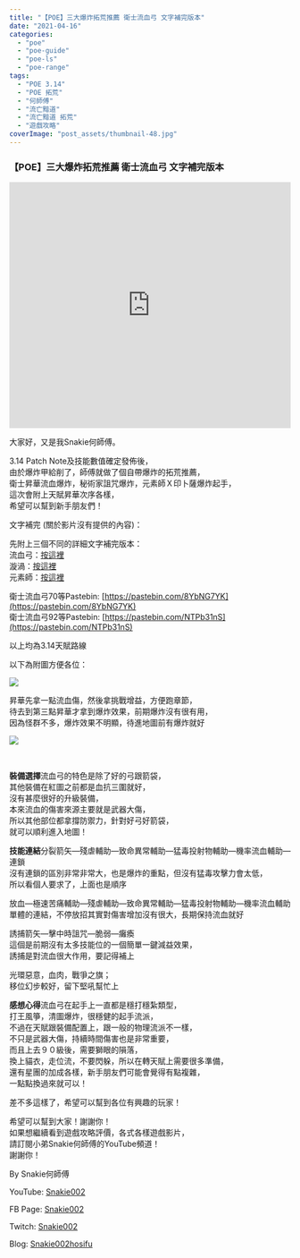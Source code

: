 ```yaml
---
title: "【POE】三大爆炸拓荒推薦 衛士流血弓 文字補完版本"
date: "2021-04-16"
categories: 
  - "poe"
  - "poe-guide"
  - "poe-ls"
  - "poe-range"
tags: 
  - "POE 3.14"
  - "POE 拓荒"
  - "何師傅"
  - "流亡黯道"
  - "流亡黯道 拓荒"
  - "遊戲攻略"
coverImage: "post_assets/thumbnail-48.jpg"
---
```


### 【POE】三大爆炸拓荒推薦 衛士流血弓 文字補完版本

<iframe width="100%" height="440"src="https://www.youtube.com/embed/hqiSsmLVdYE"
  title="YouTube video player" frameborder="0" allow="accelerometer; autoplay;
  clipboard-write; encrypted-media; gyroscope; picture-in-picture; web-share"
  referrerpolicy="strict-origin-when-cross-origin" allowfullscreen></iframe>
  
大家好，又是我Snakie何師傅。  

  
3.14 Patch Note及技能數值確定發佈後，  
由於爆炸甲給削了，師傅就做了個自帶爆炸的拓荒推薦，  
衛士昇華流血爆炸，秘術家詛咒爆炸，元素師Ｘ印卜薩爆炸起手，  
這次會附上天賦昇華次序各樣，  
希望可以幫到新手朋友們！  

  
文字補完 (關於影片沒有提供的內容)：  

  
先附上三個不同的詳細文字補完版本：  
流血弓：[按這裡](https://snakie002hosifu.blog/029-1/)  
漩渦：[按這裡](https://snakie002hosifu.blog/029-2/)  
元素師：[按這裡](https://snakie002hosifu.blog/029-3/)  

  
衛士流血弓70等Pastebin: [https://pastebin.com/8YbNG7YK](https://pastebin.com/8YbNG7YK)  
衛士流血弓92等Pastebin: [https://pastebin.com/NTPb31nS](https://pastebin.com/NTPb31nS)  

  
以上均為3.14天賦路線  

  
以下為附圖方便各位：  

  
![](post_assets/BLEED-1024x772.jpg)  

  
昇華先拿一點流血傷，然後拿挑戰增益，方便跑章節，  
待去到第三點昇華才拿到爆炸效果，前期爆炸沒有很有用，  
因為怪群不多，爆炸效果不明顯，待進地圖前有爆炸就好  

  
![](post_assets/1-3.png)  

  
   

  
**裝備選擇**流血弓的特色是除了好的弓跟箭袋，  
其他裝備在紅圖之前都是血抗三圍就好，  
沒有甚麼很好的升級裝備，  
本來流血的傷害來源主要就是武器大傷，  
所以其他部位都拿撐防禦力，針對好弓好箭袋，  
就可以順利進入地圖！  

  
**技能連結**分裂箭矢—殘虐輔助—致命異常輔助—猛毒投射物輔助—機率流血輔助—連鎖  
沒有連鎖的區別非常非常大，也是爆炸的重點，但沒有猛毒攻擊力會太低，  
所以看個人要求了，上面也是順序  

  
放血—極速苦痛輔助—殘虐輔助—致命異常輔助—猛毒投射物輔助—機率流血輔助  
單體的連結，不停放招其實對傷害增加沒有很大，長期保持流血就好  

  
誘捕箭矢—擊中時詛咒—脆弱—癱瘓  
這個是前期沒有太多技能位的一個簡單一鍵減益效果，  
誘捕是對流血很大作用，要記得補上  

  
光環惡意，血肉，戰爭之旗；  
移位幻步較好，留下堅吼幫忙上  

  
**感想心得**流血弓在起手上一直都是穩打穩紮類型，  
打王風箏，清圖爆炸，很穩健的起手流派，  
不過在天賦跟裝備配置上，跟一般的物理流派不一樣，  
不只是武器大傷，持續時間傷害也是非常重要，  
而且上去９０級後，需要獅眼的隕落，  
換上貓衣，走位流，不要閃躲，所以在轉天賦上需要很多準備，  
還有星團的加成各樣，新手朋友們可能會覺得有點複雜，  
一點點換過來就可以！  

  
差不多這樣了，希望可以幫到各位有興趣的玩家！  

  
希望可以幫到大家！謝謝你！  
如果想繼續看到遊戲攻略評價，各式各樣遊戲影片，  
請訂閱小弟Snakie何師傅的YouTube頻道！  
謝謝你！  

  
By Snakie何師傅  

  
YouTube: [Snakie002](https://www.youtube.com/c/Snakie002/)  

  
FB Page: [Snakie002](https://www.facebook.com/Snakie002/)  

  
Twitch: [Snakie002](https://www.twitch.tv/snakie002/)  

  
Blog: [Snakie002hosifu](https://snakie002hosifu.blog/)

